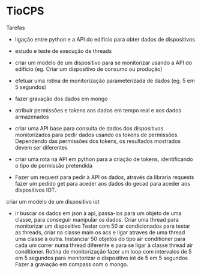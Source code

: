 # TioCPS
Tarefas

- ligação entre  python e a API do edificio para obter dados de dispositivos
- estudo e teste de execução de threads
- criar um modelo de um dispositivo para se monitorizar usando a API do edificio  (eg. Criar um dispositivo de consumo ou produção)
- efetuar uma rotina de monitorização parameterizada de dados (eg. 5 em 5 segundos)
- fazer gravação dos dados em mongo
- atribuir permissões e tokens aos dados em tempo real e aos dados armazenados
- criar uma API base para consulta de dados dos dispositivos monitorizados para pedir dados usando os tokens de permissões. Dependendo das permissões dos tokens, os resultados mostrados devem ser diferentes
- criar uma rota na API em python para a criação de tokens, identificando o tipo de permissão pretendida







- Fazer um request para pedir à API os dados, através da libraria requests fazer um pedido get para aceder aos dados do gecad para aceder aos dispositivos IOT.

criar um modelo de um dispositivo iot
- ir buscar os dados em json à api, passa-los para um objeto de uma classe, para conseguir manipular os dados. 
Criar uma thread para monitorizar um dispositivo
Testar com 50 ar condicionados para testar as threads, criar na classe main os acs e ligar atraves de uma thread uma classe à outra. Instanciar 50 objetos do tipo air conditioner para cada um correr numa thread diferente e para se ligar à classe thread air conditioner.
Rotina de monitorização fazer um loop com intervalos de 5 em 5 segundos para monitorizar o dispositivo iot de 5 em 5 segundos
Fazer a gravação em compass com o mongo.
